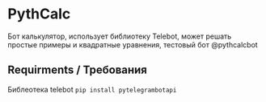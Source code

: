 # PythCalc
Бот калькулятор, использует библиотеку Telebot, может решать простые примеры и квадратные уравнения, тестовый бот @pythcalcbot

## Requirments / Требования
Библеотека telebot
`pip install pytelegrambotapi`

